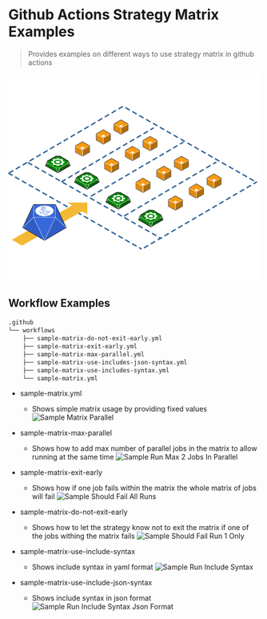 # Github Actions Strategy Matrix Examples

> Provides examples on different ways to use strategy matrix in github actions

![Matrix run Diagram](./assets/matrix-run-diagram.png)

## Workflow Examples
```
.github
└── workflows
    ├── sample-matrix-do-not-exit-early.yml
    ├── sample-matrix-exit-early.yml
    ├── sample-matrix-max-parallel.yml
    ├── sample-matrix-use-includes-json-syntax.yml
    ├── sample-matrix-use-includes-syntax.yml
    └── sample-matrix.yml
```


- sample-matrix.yml
    - Shows simple matrix usage by providing fixed values
    ![Sample Matrix Parallel](https://github.com/meroware/github-actions-strategy-matrix-example/workflows/Sample%20Matrix%20Parallel/badge.svg)


- sample-matrix-max-parallel
    - Shows how to add max number of parallel jobs in the matrix to allow running at the same time
    ![Sample Run Max 2 Jobs In Parallel](https://github.com/meroware/github-actions-strategy-matrix-example/workflows/Sample%20Run%20Max%202%20Jobs%20In%20Parallel/badge.svg)


- sample-matrix-exit-early
    - Shows how if one job fails within the matrix the whole matrix of jobs will fail
    ![Sample Should Fail All Runs](https://github.com/meroware/github-actions-strategy-matrix-example/workflows/Sample%20Should%20Fail%20All%20Runs/badge.svg)


- sample-matrix-do-not-exit-early
    - Shows how to let the strategy know not to exit the matrix if one of the jobs withing the matrix fails
    ![Sample Should Fail Run 1 Only](https://github.com/meroware/github-actions-strategy-matrix-example/workflows/Sample%20Should%20Fail%20Run%201%20Only/badge.svg)


- sample-matrix-use-include-syntax
    - Shows include syntax in yaml format
    ![Sample Run Include Syntax](https://github.com/meroware/github-actions-strategy-matrix-example/workflows/Sample%20Run%20Include%20Syntax/badge.svg)


- sample-matrix-use-include-json-syntax
    - Shows include syntax in json format
    ![Sample Run Include Syntax Json Format](https://github.com/meroware/github-actions-strategy-matrix-example/workflows/Sample%20Run%20Include%20Syntax%20Json%20Format/badge.svg)
